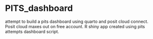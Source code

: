 # PITS_dashboard
attempt to build a pits dashboard using quarto and posit cloud connect.
Posit cloud maxes out on free account. 
R shiny app created using pits attempts dashboard script.
